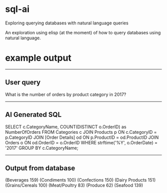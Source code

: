# sql-ai
Exploring querying databases with natural language queries

An exploration using elisp (at the moment) of how to query databases using natural language.

# example output 

--------------
User query
--------------

What is the number of orders by product category in 2017?

--------------
AI Generated SQL
--------------

SELECT c.CategoryName, COUNT(DISTINCT o.OrderID) as NumberOfOrders
FROM Categories c
JOIN Products p ON c.CategoryID = p.CategoryID
JOIN [Order Details] od ON p.ProductID = od.ProductID
JOIN Orders o ON od.OrderID = o.OrderID
WHERE strftime('%Y', o.OrderDate) = '2017'
GROUP BY c.CategoryName;

--------------
Output from database
--------------

(Beverages 159)
(Condiments 100)
(Confections 150)
(Dairy Products 151)
(Grains/Cereals 100)
(Meat/Poultry 83)
(Produce 62)
(Seafood 139)
